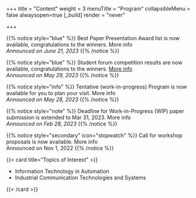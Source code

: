 +++
title = "Content"
weight = 3
menuTitle = "Program"
collapsibleMenu = false
alwaysopen=true
[_build]
  render = "never"



+++

{{% notice style="blue" %}}
Best Paper Presentation Award list is now available, congratulations to the winners. More info  
<em>Announced on June 21, 2023</em>
{{% /notice %}}


{{% notice style="blue" %}}
Student forum competition results are now available, congratulations to the winners. [More info](https://google.com)  
<em>Announced on May 29, 2023</em>
{{% /notice %}}

{{% notice style="info" %}}
Tentative (work-in-progress) Program is now available for you to plan your visit. More info   
<em>Announced on May 28, 2023</em>
{{% /notice %}}


{{% notice style="note" %}}
Deadline for Work-in-Progress (WIP) paper submission is extended to Mar 31, 2023. More info   
<em>Announced on Feb 28, 2023</em>
{{% /notice %}}


{{% notice style="secondary" icon="stopwatch" %}}
Call for workshop proposals is now available. More info    
Announced on Nov 1, 2022
{{% /notice %}}

{{< card title="Topics of Interest" >}}
<ul class="card-text">
    <li>Information Technology in Automation</li>
    <li>Industrial Communication Technologies and Systems</li>
    <!-- Add more list items as needed -->
</ul>
{{< /card >}}
